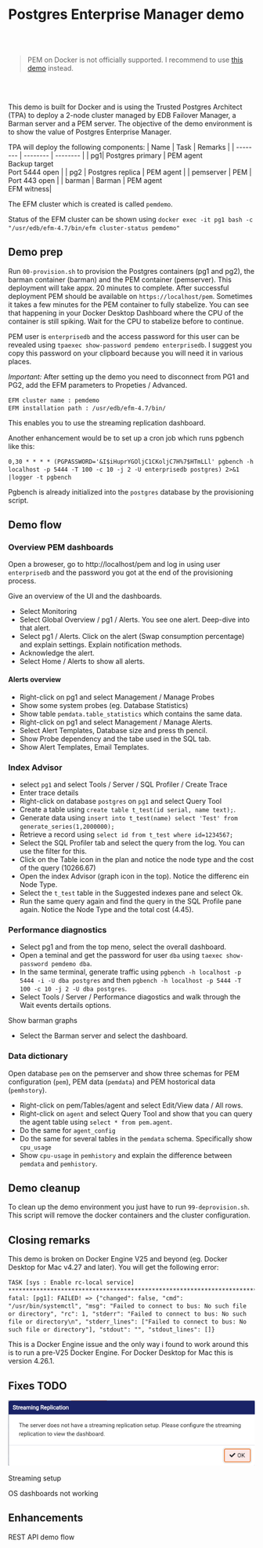 # Postgres Enterprise Manager demo

<br>
<br>

> PEM on Docker is not officially supported. I recommend to use [this demo](https://github.com/ToontjeM/pemdemovagrant) instead.

<br>
<br>


This demo is built for Docker and is using the Trusted Postgres Architect (TPA) to deploy a 2-node cluster managed by EDB Failover Manager, a Barman server and a PEM server.
The objective of the demo environment is to show the value of Postgres Enterprise Manager.

TPA will deploy the following components:
| Name | Task | Remarks |
| -------- | -------- | -------- |
| pg1| Postgres primary | PEM agent<br>Backup target<br>Port 5444 open |
| pg2 | Postgres replica | PEM agent |
| pemserver | PEM | Port 443 open  |
| barman | Barman | PEM agent <br> EFM witness|

The EFM cluster which is created is called `pemdemo`. 

Status of the EFM cluster can be shown using `docker exec -it pg1 bash -c "/usr/edb/efm-4.7/bin/efm cluster-status pemdemo"`

## Demo prep
Run `00-provision.sh` to provision the Postgres containers (pg1 and pg2), the barman container (barman) and the PEM container (pemserver). This deployment will take appx. 20 minutes to complete.
After successful deployment PEM should be available on `https://localhost/pem`. Sometimes it takes a few minutes for the PEM container to fully stabelize. You can see that happening in your Docker Desktop Dashboard where the CPU of the container is still spiking. Wait for the CPU to stabelize before to continue.

PEM user is `enterprisedb` and the access password for this user can be revealed using `tpaexec show-password pemdemo enterprisedb`. I suggest you copy this password on your clipboard because you will need it in various places.

*Important:* After setting up the demo you need to disconnect from PG1 and PG2, add the EFM parameters to Propeties / Advanced. 
```
EFM cluster name : pemdemo
EFM installation path : /usr/edb/efm-4.7/bin/
```
This enables you to use the streaming replication dashboard.

Another enhancement would be to set up a cron job which runs pgbench like this:
```
0,30 * * * * (PGPASSWORD='&I$iHuprYGOljC1CKoljC7H%7$HTmLLl' pgbench -h localhost -p 5444 -T 100 -c 10 -j 2 -U enterprisedb postgres) 2>&1 |logger -t pgbench
```
Pgbench is already initialized into the `postgres` database by the provisioning script.

## Demo flow
### Overview PEM dashboards
Open a broweser, go to http://localhost/pem and log in using user `enterprisedb` and the password you got at the end of the provisioning process.

Give an overview of the UI and the dashboards.
- Select Monitoring
- Select Global Overview / pg1 / Alerts. You see one alert. Deep-dive into that alert.
- Select pg1 / Alerts. Click on the alert (Swap consumption percentage) and explain settings. Explain notification methods.
- Acknowledge the alert.
- Select Home / Alerts to show all alerts.

#### Alerts overview
- Right-click on pg1 and select Management / Manage Probes
- Show some system probes (eg. Database Statistics)
- Show table `pemdata.table_statistics` which contains the same data.
- Right-click on pg1 and select Management / Manage Alerts. 
- Select Alert Templates, Database size and press th pencil.
- Show Probe dependency and the tabe used in the SQL tab.
- Show Alert Templates, Email Templates.

### Index Advisor
- select `pg1` and select Tools / Server /  SQL Profiler / Create Trace
- Enter trace details
- Right-click on database `postgres` on `pg1` and select Query Tool
- Create a table using `create table t_test(id serial, name text);`.
- Generate data using `insert into t_test(name) select 'Test' from generate_series(1,2000000);`
- Retrieve a record using `select id from t_test where id=1234567;`
- Select the SQL Profiler tab and select the query from the log. You can use the filter for this.
- Click on the Table icon in the plan and notice the node type and the cost of the query (10266.67)
- Open the index Advisor (graph icon in the top). Notice the differenc ein Node Type.
- Select the `t_test` table in the Suggested indexes pane and select Ok.
- Run the same query again and find the query in the SQL Profile pane again. Notice the Node Type and the total cost (4.45).

### Performance diagnostics
- Select pg1 and from the top meno, select the overall dashboard.
- Open a teminal and get the password for user `dba` using `taexec show-password pemdemo dba`.
- In the same terminal, generate traffic using `pgbench -h localhost -p 5444 -i -U dba postgres` and then `pgbench -h localhost -p 5444 -T 100 -c 10 -j 2 -U dba postgres`. 
- Select Tools / Server / Performance diagostics and walk through the Wait events dertails options.

Show barman graphs
- Select the Barman server and select the dashboard.

### Data dictionary
Open database `pem` on the pemserver and show three schemas for PEM configuration (`pem`), PEM data (`pemdata`) and PEM hostorical data (`pemhstory`).
- Right-click on pem/Tables/agent and select Edit/View data / All rows.
- Right-click on `agent` and select Query Tool and show that you can query the agent table using `select * from pem.agent`.
- Do the same for `agent_config`
- Do the same for several tables in the `pemdata` schema. Specifically show `cpu_usage`
- Show `cpu-usage` in `pemhistory` and explain the difference between `pemdata` and `pemhistory`.

## Demo cleanup
To clean up the demo environment you just have to run `99-deprovision.sh`. This script will remove the docker containers and the cluster configuration.

## Closing remarks
This demo is broken on Docker Engine V25 and beyond (eg. Docker Desktop for Mac v4.27 and later). You will get the following error:
```
TASK [sys : Enable rc-local service] *********************************************************************************************************************************************************************************************************
fatal: [pg1]: FAILED! => {"changed": false, "cmd": "/usr/bin/systemctl", "msg": "Failed to connect to bus: No such file or directory", "rc": 1, "stderr": "Failed to connect to bus: No such file or directory\n", "stderr_lines": ["Failed to connect to bus: No such file or directory"], "stdout": "", "stdout_lines": []}
```
This is a Docker Engine issue and the only way i found to work around this is to run a pre-V25 Docker Engine. For Docker Desktop for Mac this is version 4.26.1.

## Fixes TODO
![alt text](image.png)

Streaming setup

OS dashboards not working

## Enhancements

REST API demo flow




